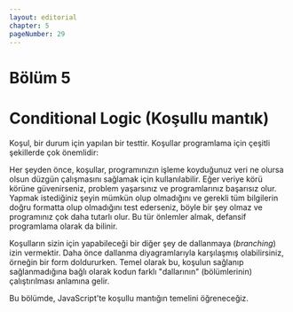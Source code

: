```yaml
---
layout: editorial
chapter: 5
pageNumber: 29
---
```


# Bölüm 5

# Conditional Logic (Koşullu mantık)

Koşul, bir durum için yapılan bir testtir. Koşullar programlama için çeşitli şekillerde çok önemlidir:

Her şeyden önce, koşullar, programınızın işleme koyduğunuz veri ne olursa olsun düzgün çalışmasını sağlamak için kullanılabilir. Eğer veriye körü körüne güvenirseniz, problem yaşarsınız ve programlarınız başarısız olur. Yapmak istediğiniz şeyin mümkün olup olmadığını ve gerekli tüm bilgilerin doğru formatta olup olmadığını test ederseniz, böyle bir şey olmaz ve programınız çok daha tutarlı olur. Bu tür önlemler almak, defansif programlama olarak da bilinir.

Koşulların sizin için yapabileceği bir diğer şey de dallanmaya (_branching_) izin vermektir. Daha önce dallanma diyagramlarıyla karşılaşmış olabilirsiniz, örneğin bir form doldururken. Temel olarak bu, koşulun sağlanıp sağlanmadığına bağlı olarak kodun farklı "dallarının" (bölümlerinin) çalıştırılması anlamına gelir.

Bu bölümde, JavaScript'te koşullu mantığın temelini öğreneceğiz.
